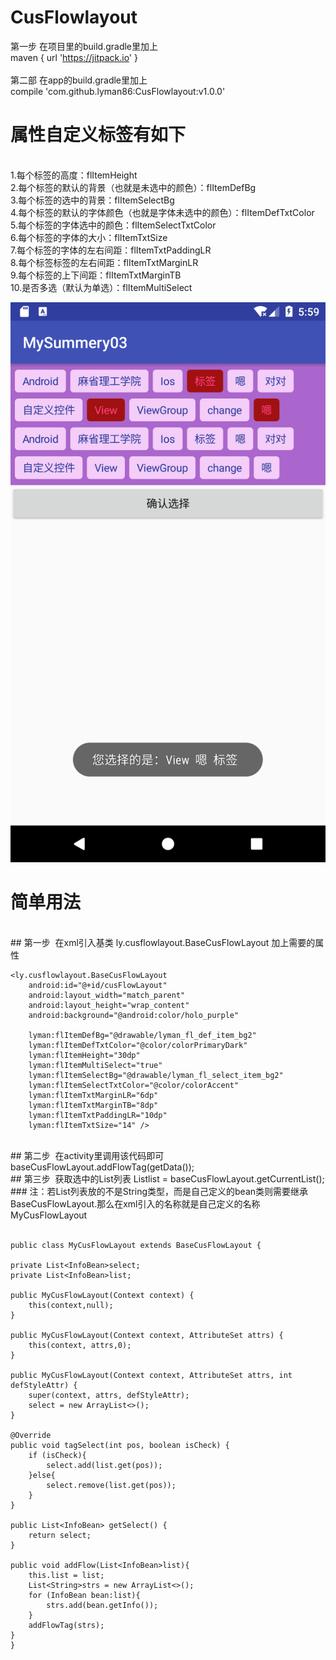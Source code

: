 # CusFlowlayout
第一步 在项目里的build.gradle里加上 
<br>
maven { url 'https://jitpack.io' }
<br>
<br>
第二部 在app的build.gradle里加上 
<br>
compile 'com.github.lyman86:CusFlowlayout:v1.0.0'
<br>
# 属性自定义标签有如下
<br>
1.每个标签的高度：flItemHeight
<br>
2.每个标签的默认的背景（也就是未选中的颜色）：flItemDefBg
<br>
3.每个标签的选中的背景：flItemSelectBg
<br>
4.每个标签的默认的字体颜色（也就是字体未选中的颜色）：flItemDefTxtColor
<br>
5.每个标签的字体选中的颜色：flItemSelectTxtColor
<br>
6.每个标签的字体的大小：flItemTxtSize
<br>
7.每个标签的字体的左右间距：flItemTxtPaddingLR
<br>
8.每个标签标签的左右间距：flItemTxtMarginLR
<br>
9.每个标签的上下间距：flItemTxtMarginTB
<br>
10.是否多选（默认为单选）：flItemMultiSelect
<br>

![image](https://github.com/lyman86/CusFlowlayout/blob/master/app/screenshots/Screenshot_1524117570.png)

# 简单用法
<br>
## 第一步  在xml引入基类 ly.cusflowlayout.BaseCusFlowLayout  加上需要的属性
<br>

    <ly.cusflowlayout.BaseCusFlowLayout
        android:id="@+id/cusFlowLayout"
        android:layout_width="match_parent"
        android:layout_height="wrap_content"
        android:background="@android:color/holo_purple"

        lyman:flItemDefBg="@drawable/lyman_fl_def_item_bg2"
        lyman:flItemDefTxtColor="@color/colorPrimaryDark"
        lyman:flItemHeight="30dp"
        lyman:flItemMultiSelect="true"
        lyman:flItemSelectBg="@drawable/lyman_fl_select_item_bg2"
        lyman:flItemSelectTxtColor="@color/colorAccent"
        lyman:flItemTxtMarginLR="6dp"
        lyman:flItemTxtMarginTB="8dp"
        lyman:flItemTxtPaddingLR="10dp"
        lyman:flItemTxtSize="14" />
<br>
## 第二步  在activity里调用该代码即可  baseCusFlowLayout.addFlowTag(getData());
<br>
## 第三步  获取选中的List<String>列表  List<String>list = baseCusFlowLayout.getCurrentList();
<br>
### 注：若List列表放的不是String类型，而是自己定义的bean类则需要继承BaseCusFlowLayout.那么在xml引入的名称就是自己定义的名称 MyCusFlowLayout
<br> 
<br>   

    public class MyCusFlowLayout extends BaseCusFlowLayout { 
    
    private List<InfoBean>select;
    private List<InfoBean>list;

    public MyCusFlowLayout(Context context) {
        this(context,null);
    }

    public MyCusFlowLayout(Context context, AttributeSet attrs) {
        this(context, attrs,0);
    }

    public MyCusFlowLayout(Context context, AttributeSet attrs, int defStyleAttr) {
        super(context, attrs, defStyleAttr);
        select = new ArrayList<>();
    }
    
    @Override
    public void tagSelect(int pos, boolean isCheck) {
        if (isCheck){
            select.add(list.get(pos));
        }else{
            select.remove(list.get(pos));
        }
    }

    public List<InfoBean> getSelect() {
        return select;
    }

    public void addFlow(List<InfoBean>list){
        this.list = list;
        List<String>strs = new ArrayList<>();
        for (InfoBean bean:list){
            strs.add(bean.getInfo());
        }
        addFlowTag(strs);
    }
    }

<br> 
        

